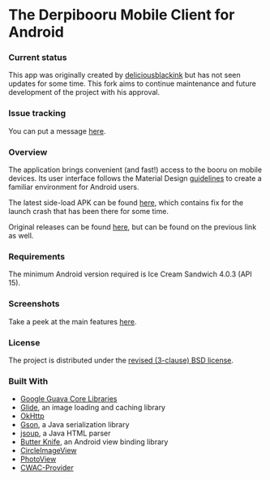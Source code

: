 # The Derpibooru Mobile Client for Android

### Current status
This app was originally created by [deliciousblackink](https://github.com/deliciousblackink/Derpibooru) but has not seen updates for some time. This fork aims to continue maintenance and future development of the project with his approval. 

### Issue tracking
You can put a message [here](https://github.com/auzbuzzard/Derpiboo/issues/1).

### Overview

The application brings convenient (and fast!) access to the booru on mobile devices. Its user interface follows the Material Design [guidelines](https://www.google.com/design/spec/material-design/introduction.html) to create a familiar environment for Android users.

The latest side-load APK can be found [here](https://github.com/auzbuzzard/Derpibooru/releases), which contains fix for the launch crash that has been there for some time.

Original releases can be found [here](https://github.com/deliciousblackink/Derpibooru/releases), but can be found on the previous link as well.

### Requirements

The minimum Android version required is Ice Cream Sandwich 4.0.3 (API 15).

### Screenshots

Take a peek at the main features [here](https://goo.gl/photos/MsFHCePJDjXW6Pc67).

### License

The project is distributed under the [revised (3-clause) BSD license](LICENSE).

### Built With

* [Google Guava Core Libraries](https://github.com/google/guava)
* [Glide](https://github.com/bumptech/glide), an image loading and caching library
* [OkHttp](https://github.com/square/okhttp)
* [Gson](https://github.com/google/gson), a Java serialization library
* [jsoup](https://github.com/jhy/jsoup), a Java HTML parser
* [Butter Knife](https://github.com/JakeWharton/butterknife), an Android view binding library
* [CircleImageView](https://github.com/hdodenhof/CircleImageView)
* [PhotoView](https://github.com/chrisbanes/PhotoView)
* [CWAC-Provider](https://github.com/commonsguy/cwac-provider)
